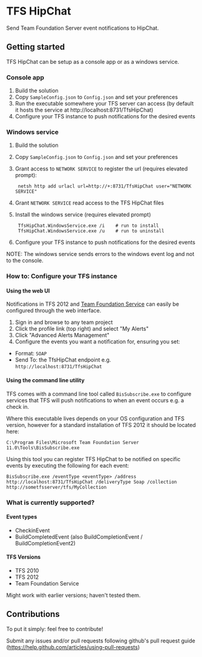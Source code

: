 TFS HipChat
===========

Send Team Foundation Server event notifications to HipChat.

## Getting started
TFS HipChat can be setup as a console app or as a windows service.

### Console app
1. Build the solution
2. Copy `SampleConfig.json` to `Config.json` and set your preferences
3. Run the executable somewhere your TFS server can access (by default it hosts the service at http://localhost:8731/TfsHipChat)
4. Configure your TFS instance to push notifications for the desired events

### Windows service
1. Build the solution
2. Copy `SampleConfig.json` to `Config.json` and set your preferences
3. Grant access to `NETWORK SERVICE` to register the url (requires elevated prompt):

        netsh http add urlacl url=http://+:8731/TfsHipChat user="NETWORK SERVICE"

4. Grant `NETWORK SERVICE` read access to the TFS HipChat files
5. Install the windows service (requires elevated prompt)

        TfsHipChat.WindowsService.exe /i    # run to install
        TfsHipChat.WindowsService.exe /u    # run to uninstall

6. Configure your TFS instance to push notifications for the desired events

NOTE: The windows service sends errors to the windows event log and not to the console.

### How to: Configure your TFS instance
#### Using the web UI
Notifications in TFS 2012 and [Team Foundation Service](http://tfs.visualstudio.com) can easily be configured through the web interface.

1. Sign in and browse to any team project
2. Click the profile link (top right) and select "My Alerts"
3. Click "Advanced Alerts Management"
4. Configure the events you want a notification for, ensuring you set:
 * Format: `SOAP`
 * Send To: the TfsHipChat endpoint e.g. `http://localhost:8731/TfsHipChat`

#### Using the command line utility
TFS comes with a command line tool called `BisSubscribe.exe` to configure services that TFS will push notifications to when an event occurs e.g. a check in.

Where this executable lives depends on your OS configuration and TFS version, however for a standard installation of TFS 2012 it should be located here:

    C:\Program Files\Microsoft Team Foundation Server 11.0\Tools\BisSubscribe.exe

Using this tool you can register TFS HipChat to be notified on specific events by executing the following for each event:

    BisSubscribe.exe /eventType <eventType> /address http://localhost:8731/TfsHipChat /deliveryType Soap /collection http://sometfsserver/tfs/MyCollection

### What is currently supported?
#### Event types
 * CheckinEvent
 * BuildCompletedEvent (also BuildCompletionEvent / BuildCompletionEvent2)

#### TFS Versions
 * TFS 2010
 * TFS 2012
 * Team Foundation Service

Might work with earlier versions; haven't tested them.

## Contributions
To put it simply: feel free to contribute!

Submit any issues and/or pull requests following github's pull request guide (https://help.github.com/articles/using-pull-requests)
